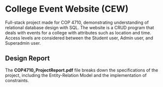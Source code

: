 # College Event Website (CEW)
Full-stack project made for COP 4710, demonstrating understanding of relational database design with SQL. The website is a CRUD program that deals with events for a college with attributes such as location and time. Access levels are considered between the Student user, Admin user, and Superadmin user.

## Design Report
The **COP4710_ProjectReport.pdf** file breaks down the specifications of the project, including the Entity-Relation Model and the implementation of constraints.
